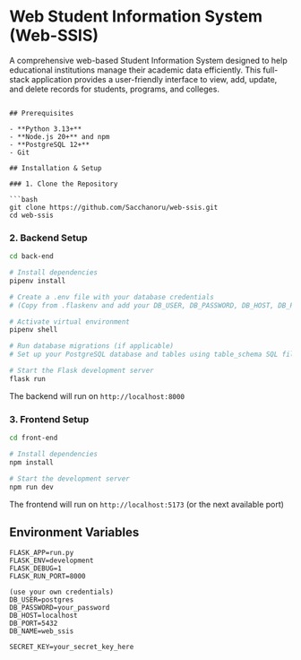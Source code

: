 # Web Student Information System (Web-SSIS)

A comprehensive web-based Student Information System designed to help educational institutions manage their academic data efficiently. This full-stack application provides a user-friendly interface to view, add, update, and delete records for students, programs, and colleges.

````

## Prerequisites

- **Python 3.13+**
- **Node.js 20+** and npm
- **PostgreSQL 12+**
- Git

## Installation & Setup

### 1. Clone the Repository

```bash
git clone https://github.com/Sacchanoru/web-ssis.git
cd web-ssis
````

### 2. Backend Setup

```bash
cd back-end

# Install dependencies
pipenv install

# Create a .env file with your database credentials
# (Copy from .flaskenv and add your DB_USER, DB_PASSWORD, DB_HOST, DB_PORT, DB_NAME)

# Activate virtual environment
pipenv shell

# Run database migrations (if applicable)
# Set up your PostgreSQL database and tables using table_schema SQL files

# Start the Flask development server
flask run
```

The backend will run on `http://localhost:8000`

### 3. Frontend Setup

```bash
cd front-end

# Install dependencies
npm install

# Start the development server
npm run dev
```

The frontend will run on `http://localhost:5173` (or the next available port)

## Environment Variables

```
FLASK_APP=run.py
FLASK_ENV=development
FLASK_DEBUG=1
FLASK_RUN_PORT=8000

(use your own credentials)
DB_USER=postgres
DB_PASSWORD=your_password
DB_HOST=localhost
DB_PORT=5432
DB_NAME=web_ssis

SECRET_KEY=your_secret_key_here
```
